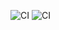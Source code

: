![CI](https://img.shields.io/badge/Install-Failure-green.svg)
![CI](https://img.shields.io/badge/Install-Failure-green.svg)